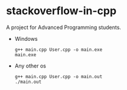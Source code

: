 # stackoverflow-in-cpp
A project for Advanced Programming students.
- Windows
    ```
    g++ main.cpp User.cpp -o main.exe
    main.exe
    ```
- Any other os
    ```
    g++ main.cpp User.cpp -o main.out
    ./main.out
    ```
